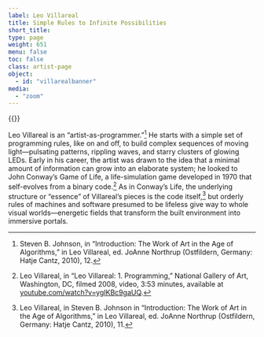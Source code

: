 ```yaml
---
label: Leo Villareal
title: Simple Rules to Infinite Possibilities
short_title:
type: page
weight: 651
menu: false
toc: false
class: artist-page
object:
  - id: "villarealbanner"
media:
  - "zoom"
---
```


{{<q-figure id="villarealbanner" >}}

Leo Villareal is an “artist-as-programmer.”[^1] He starts with a simple set of programming rules, like on and off, to build complex sequences of moving light—pulsating patterns, rippling waves, and starry clusters of glowing LEDs. Early in his career, the artist was drawn to the idea that a minimal amount of information can grow into an elaborate system; he looked to John Conway’s Game of Life, a life-simulation game developed in 1970 that self-evolves from a binary code.[^2] As in Conway’s Life, the underlying structure or “essence” of Villareal’s pieces is the code itself,[^3] but orderly rules of machines and software presumed to be lifeless give way to whole visual worlds—energetic fields that transform the built environment into immersive portals.

[^1]: Steven B. Johnson, in “Introduction: The Work of Art in the Age of Algorithms,” in Leo Villareal, ed. JoAnne Northrup (Ostfildern, Germany: Hatje Cantz, 2010), 12.

[^2]: Leo Villareal, in “Leo Villareal: 1. Programming,” National Gallery of Art, Washington, DC, filmed 2008, video, 3:53 minutes, available at [youtube.com/watch?v=ygIKBc9gaUQ](https://www.youtube.com/watch?v=ygIKBc9gaUQ).

[^3]: Leo Villareal, in Steven B. Johnson in “Introduction: The Work of Art in the Age of Algorithms,” in Leo Villareal, ed. JoAnne Northrup (Ostfildern, Germany: Hatje Cantz, 2010), 11.

